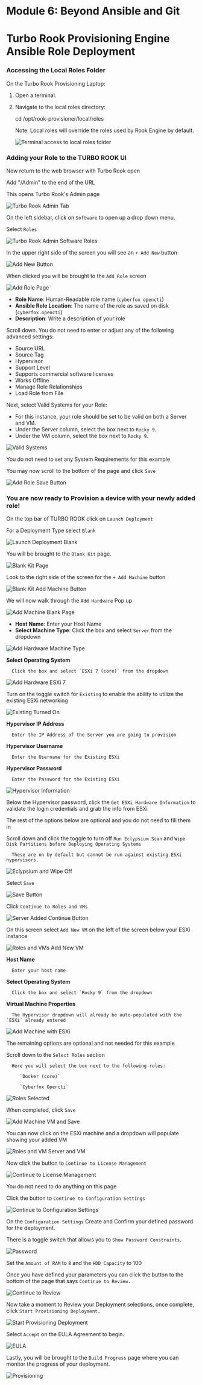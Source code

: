 # Module 6: Beyond Ansible and Git 
# Turbo Rook Provisioning Engine Ansible Role Deployment
### Accessing the Local Roles Folder

On the Turbo Rook Provisioning Laptop:

1. Open a terminal.
2. Navigate to the local roles directory:

   cd /opt/rook-provisioner/local/roles

   Note: Local roles will override the roles used by Rook Engine by default.

   ![Terminal access to local roles folder](http://cyberfox:8080/img/openCTI/1.%20Terminal%20optrook.png)

### Adding your Role to the TURBO ROOK UI

Now return to the web browser with Turbo Rook open

Add "/Admin" to the end of the URL

   This opens Turbo Rook's Admin page

![Turbo Rook Admin Tab](http://cyberfox:8080/img/openCTI/2.%20TR%20admin%20tab.png)

On the left sidebar, click on `Software` to open up a drop down menu.

   Select `Roles`

![Turbo Rook Admin Software Roles](http://cyberfox:8080/img/openCTI/3.%20TR%20admin%20software%20roles.png)

In the upper right side of the screen you will see an `+ Add New` button

![Add New Button](http://cyberfox:8080/img/openCTI/4.%20add%20new%20button.png)

When clicked you will be brought to the `Add Role` screen

![Add Role Page](http://cyberfox:8080/img/openCTI/5.%20add%20role%20page.png)

- **Role Name**: Human-Readable role name (`cyberfox opencti`)
- **Ansible Role Location**: The name of the role as saved on disk (`cyberfox.opencti`)
- **Description**: Write a description of your role

Scroll down. You do not need to enter or adjust any of the following advanced settings:
- Source URL
- Source Tag
- Hypervisor
- Support Level
- Supports commercial software licenses
- Works Offline
- Manage Role Relationships
- Load Role from File

Next, select Valid Systems for your Role:
- For this instance, your role should be set to be valid on both a Server and VM.
- Under the Server column, select the box next to `Rocky 9`.
- Under the VM column, select the box next to `Rocky 9`.

![Valid Systems](http://cyberfox:8080/img/openCTI/6.%20valid%20systems.png)

You do not need to set any System Requirements for this example

You may now scroll to the bottom of the page and click `Save`

![Add Role Save Button](http://cyberfox:8080/img/openCTI/7.%20add%20role%20save%20button.png)

### You are now ready to Provision a device with your newly added role!

On the top bar of TURBO ROOK click on `Launch Deployment`

   For a Deployment Type select `Blank`

![Launch Deployment Blank](http://cyberfox:8080/img/openCTI/8.%20Launch%20Deployment%20Blank.png)

You will be brought to the `Blank Kit` page.

![Blank Kit Page](http://cyberfox:8080/img/openCTI/9.%20blank%20kit%20page.png)

   Look to the right side of the screen for the `+ Add Machine` button

![Blank Kit Add Machine Button](http://cyberfox:8080/img/openCTI/10.%20blank%20kit%20add%20machine%20button.png)

We will now walk through the `Add Hardware` Pop up

![Add Machine Blank Page](http://cyberfox:8080/img/openCTI/11.%20add%20machine%20blank%20page.png)

- **Host Name**: Enter your Host Name
- **Select Machine Type**: Click the box and select `Server` from the dropdown

![Add Hardware Machine Type](http://cyberfox:8080/img/openCTI/12.%20add%20hardware%20machine%20type.png)

   **Select Operating System**

      Click the box and select `ESXi 7 (core)` from the dropdown

![Add Hardware ESXi 7](http://cyberfox:8080/img/openCTI/add%20hardware%20esxi7.png)

   Turn on the toggle switch for `Existing` to enable the ability to utilize the existing ESXi networking

![Existing Turned On](http://cyberfox:8080/img/openCTI/existing%20turned%20on.png)

   **Hypervisor IP Address**

      Enter the IP Address of the Server you are going to provision

   **Hypervisor Username**

      Enter the Username for the Existing ESXi

   **Hypervisor Password**

      Enter the Password for the Existing ESXi

![Hypervisor Information](http://cyberfox:8080/img/openCTI/15.%20Hypervisor%20information.png)

   Below the Hypervisor password, click the `Get ESXi Hardware Information` to validate the login credentials and grab the info from ESXi

   The rest of the options below are optional and you do not need to fill them in

   Scroll down and click the toggle to turn off `Run Eclypsium Scan` and `Wipe Disk Partitions before Deploying Operating Systems`

      These are on by default but cannot be run against existing ESXi hypervisors.

![Eclypsium and Wipe Off](http://cyberfox:8080/img/openCTI/17.%20eclypandwipe%20off.png)

   Select `Save`

![Save Button](http://cyberfox:8080/img/openCTI/18.%20save%20button.png)

   Click `Continue to Roles and VMs`

![Server Added Continue Button](http://cyberfox:8080/img/openCTI/19.%20server%20added%20continue%20button.png)

On this screen select `Add New VM` on the left of the screen below your ESXi instance

![Roles and VMs Add New VM](http://cyberfox:8080/img/openCTI/21.%20roles%20and%20vms%20add%20new%20vm.png)

   **Host Name**

      Enter your host name

   **Select Operating System**

      Click the box and select `Rocky 9` from the dropdown

   **Virtual Machine Properties**

      The Hypervisor dropdown will already be auto-populated with the `ESXi` already entered

![Add Machine with ESXi](http://cyberfox:8080/img/openCTI/add%20machine%20with%20ESXi.png)

   The remaining options are optional and not needed for this example

   Scroll down to the `Select Roles` section

      Here you will select the box next to the following roles:

         `Docker (core)`

         `Cyberfox Opencti`

![Roles Selected](http://cyberfox:8080/img/openCTI/roles%20selected.png)

   When completed, click `Save`

![Add Machine VM and Save](http://cyberfox:8080/img/openCTI/22.%20add%20machine%20vm%20and%20save.png)

You can now click on the ESXi machine and a dropdown will populate showing your added VM

![Roles and VM Server and VM](http://cyberfox:8080/img/openCTI/23.%20rolesandvm%20server%20and%20vm.png)

Now click the button to `Continue to License Management`

![Continue to License Management](http://cyberfox:8080/img/openCTI/24.%20Continue%20to%20License%20Management.png)

You do not need to do anything on this page

Click the button to `Continue to Configuration Settings`

![Continue to Configuration Settings](http://cyberfox:8080/img/openCTI/26.%20continue%20to%20configuration%20settings.png)

On the `Configuration Settings` Create and Confirm your defined password for the deployment.

   There is a toggle switch that allows you to `Show Password Constraints`.

![Password](http://cyberfox:8080/img/openCTI/PASSWORD.png)

Set the `Amount of RAM` to `8` and the `HDD Capacity` to 100

Once you have defined your parameters you can click the button to the bottom of the page that says `Continue to Review.`

![Continue to Review](http://cyberfox:8080/img/openCTI/28.%20continue%20to%20review.png)

Now take a moment to Review your Deployment selections, once complete, click `Start Provisioning Deployment.`

![Start Provisioning Deployment](http://cyberfox:8080/img/openCTI/30.%20Start%20Provisioning%20Deployment.png)

Select `Accept` on the EULA Agreement to begin.

![EULA](http://cyberfox:8080/img/openCTI/31.%20EULA.png)

Lastly, you will be brought to the `Build Progress` page where you can monitor the progress of your deployment.

![Provisioning](http://cyberfox:8080/img/openCTI/32.%20provisioning.png)
